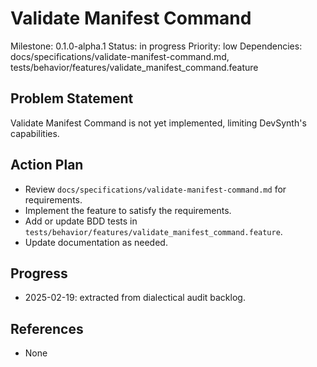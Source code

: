 # Validate Manifest Command
Milestone: 0.1.0-alpha.1
Status: in progress
Priority: low
Dependencies: docs/specifications/validate-manifest-command.md, tests/behavior/features/validate_manifest_command.feature

## Problem Statement
Validate Manifest Command is not yet implemented, limiting DevSynth's capabilities.


## Action Plan
- Review `docs/specifications/validate-manifest-command.md` for requirements.
- Implement the feature to satisfy the requirements.
- Add or update BDD tests in `tests/behavior/features/validate_manifest_command.feature`.
- Update documentation as needed.

## Progress
- 2025-02-19: extracted from dialectical audit backlog.

## References
- None
